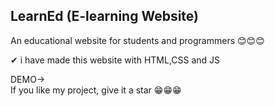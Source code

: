 ## LearnEd (E-learning Website)
An educational website for students and programmers 😊😊😊  
 
✔ i have made this website with HTML,CSS and JS  

DEMO->
<br/>
If you like my project, give it a star  😁😁😁
